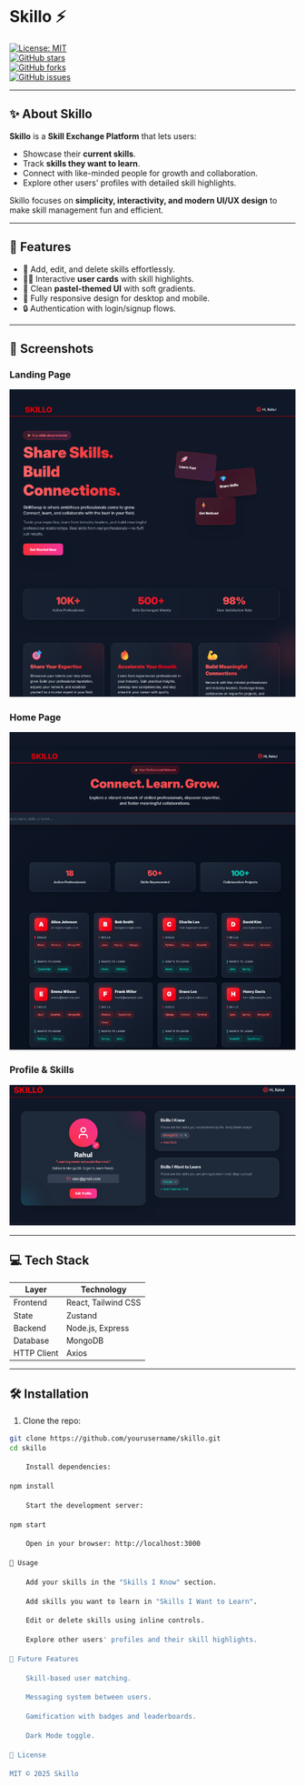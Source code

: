 # Skillo ⚡

[![License: MIT](https://img.shields.io/badge/License-MIT-yellow.svg)](https://opensource.org/licenses/MIT)  
[![GitHub stars](https://img.shields.io/github/stars/yourusername/skillo?style=social)](https://github.com/yourusername/skillo/stargazers)  
[![GitHub forks](https://img.shields.io/github/forks/yourusername/skillo?style=social)](https://github.com/yourusername/skillo/network)  
[![GitHub issues](https://img.shields.io/github/issues/yourusername/skillo)](https://github.com/yourusername/skillo/issues)  

---

## ✨ About Skillo

**Skillo** is a **Skill Exchange Platform** that lets users:

- Showcase their **current skills**.  
- Track **skills they want to learn**.  
- Connect with like-minded people for growth and collaboration.  
- Explore other users' profiles with detailed skill highlights.  

Skillo focuses on **simplicity, interactivity, and modern UI/UX design** to make skill management fun and efficient.

---

## 🚀 Features

- 🎯 Add, edit, and delete skills effortlessly.  
- 👨‍💻 Interactive **user cards** with skill highlights.  
- 🌈 Clean **pastel-themed UI** with soft gradients.  
- 📱 Fully responsive design for desktop and mobile.  
- 🔒 Authentication with login/signup flows.  

---

## 🎨 Screenshots

### Landing Page
![Landing Page](frontend/src/assets/Ui1.png)

### Home Page
![Login Page](frontend/src/assets/Ui2.png)

### Profile & Skills
![Profile Page](frontend/src/assets/Ui4.png)


---

## 💻 Tech Stack

| Layer       | Technology                    |
|------------|--------------------------------|
| Frontend    | React, Tailwind CSS           |
| State       | Zustand                        |
| Backend     | Node.js, Express               |
| Database    | MongoDB                        |
| HTTP Client | Axios                          |

---

## 🛠️ Installation

1. Clone the repo:

```bash
git clone https://github.com/yourusername/skillo.git
cd skillo

    Install dependencies:

npm install

    Start the development server:

npm start

    Open in your browser: http://localhost:3000

🎯 Usage

    Add your skills in the "Skills I Know" section.

    Add skills you want to learn in "Skills I Want to Learn".

    Edit or delete skills using inline controls.

    Explore other users' profiles and their skill highlights.

🌈 Future Features

    Skill-based user matching.

    Messaging system between users.

    Gamification with badges and leaderboards.

    Dark Mode toggle.

📄 License

MIT © 2025 Skillo

